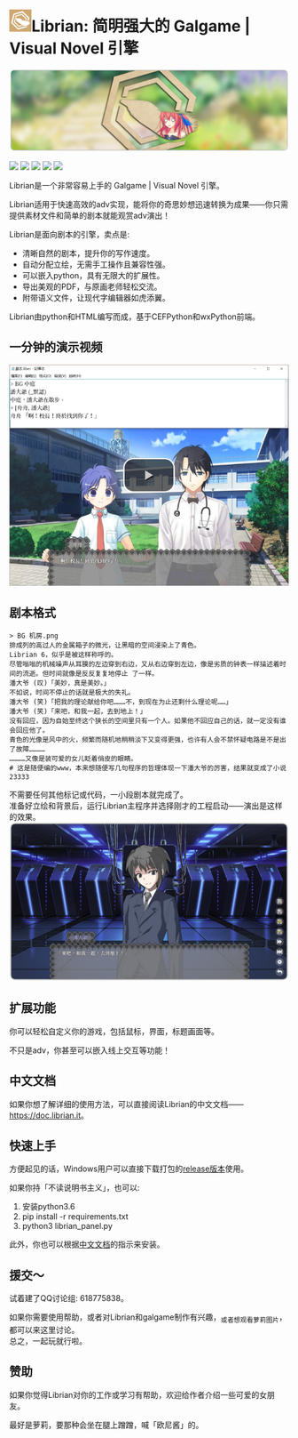 # ![](./Librian本體/資源/Librian小.png)Librian: 简明强大的 Galgame | Visual Novel 引擎

![Librian2.jpg](./文檔/Librian2.jpg)

[![](https://img.shields.io/github/stars/RimoChan/Librian.svg)](https://github.com/RimoChan/Librian/stargazers)
[![](https://img.shields.io/badge/platform-windows%20%7C%20linux-%23989898)](https://en.wikipedia.org/wiki/Microsoft_Windows)
[![](https://img.shields.io/github/release/RimoChan/librian.svg)](https://github.com/RimoChan/Librian/releases)
[![](https://img.shields.io/github/downloads/RimoChan/librian/total.svg)](https://github.com/RimoChan/Librian/releases)
[![](https://img.shields.io/github/license/RimoChan/Librian.svg)](https://github.com/RimoChan/Librian/blob/master/LICENSE)

Librian是一个非常容易上手的 Galgame | Visual Novel 引擎。   

Librian适用于快速高效的adv实现，能将你的奇思妙想迅速转换为成果——你只需提供素材文件和简单的剧本就能观赏adv演出！

Librian是面向剧本的引擎，卖点是:

-   清晰自然的剧本，提升你的写作速度。
-   自动分配立绘，无需手工操作且兼容性强。
-   可以嵌入python，具有无限大的扩展性。
-   导出美观的PDF，与原画老师轻松交流。
-   附带语义文件，让现代字编辑器如虎添翼。

Librian由python和HTML编写而成，基于CEFPython和wxPython前端。

## 一分钟的演示视频

[![視頻佔位](./文檔/視頻佔位.jpg)](https://librian.it/視頻/轉.webm)

## 剧本格式

    > BG 机房.png
    排成列的高过人的金属箱子的微光，让黑暗的空间浸染上了青色。
    Librian 6，似乎是被这样称呼的。
    尽管嗡嗡的机械噪声从耳膜的左边穿到右边，又从右边穿到左边，像是劣质的钟表一样描述着时间的流逝。但时间就像是反反复复地停止 了一样。
    潘大爷 (叹)「美妙，真是美妙。」
    不如说，时间不停止的话就是极大的失礼。
    潘大爷 (笑)「把我的理论献给你吧………不，到现在为止还剩什么理论呢……」
    潘大爷 (笑)「来吧，和我一起，去到地上！」
    没有回应，因为自始至终这个狭长的空间里只有一个人。如果他不回应自己的话，就一定没有谁会回应他了。
    青色的光像是风中的火，频繁而随机地稍稍淡下又变得更强，也许有人会不禁怀疑电路是不是出了故障…………
    …………又像是装可爱的女儿眨着俏皮的眼睛。
    # 这是随便编的www，本来想随便写几句程序的哲理体现一下潘大爷的厉害，结果就变成了小说23333

不需要任何其他标记或代码，一小段剧本就完成了。  
准备好立绘和背景后，运行Librian主程序并选择刚才的工程启动——演出是这样的效果。  
![圖1](文檔/樣例_潘大爺.jpg)

## 扩展功能

你可以轻松自定义你的游戏，包括鼠标，界面，标题画面等。

不只是adv，你甚至可以嵌入线上交互等功能！

## 中文文档

如果你想了解详细的使用方法，可以直接阅读Librian的中文文档——<https://doc.librian.it>。

## 快速上手

方便起见的话，Windows用户可以直接下载打包的[release版本](https://github.com/RimoChan/Librian/releases)使用。

如果你持「不读说明书主义」，也可以:

1.  安装python3.6
2.  pip install -r requirements.txt
3.  python3 librian_panel.py

此外，你也可以根据[中文文档](https://doc.librian.it)的指示来安装。

## 援交～

试着建了QQ讨论组: 618775838。

如果你需要使用帮助，或者对Librian和galgame制作有兴趣，<sub>或者想观看萝莉图片</sub>，都可以来这里讨论。  
总之，一起玩就行啦。

## 赞助

如果你觉得Librian对你的工作或学习有帮助，欢迎给作者介绍一些可爱的女朋友。

最好是萝莉，要那种会坐在腿上蹭蹭，喊「欧尼酱」的。
